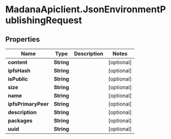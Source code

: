 # MadanaApiclient.JsonEnvironmentPublishingRequest

## Properties

Name | Type | Description | Notes
------------ | ------------- | ------------- | -------------
**content** | **String** |  | [optional] 
**ipfsHash** | **String** |  | [optional] 
**isPublic** | **String** |  | [optional] 
**size** | **String** |  | [optional] 
**name** | **String** |  | [optional] 
**ipfsPrimaryPeer** | **String** |  | [optional] 
**description** | **String** |  | [optional] 
**packages** | **String** |  | [optional] 
**uuid** | **String** |  | [optional] 


